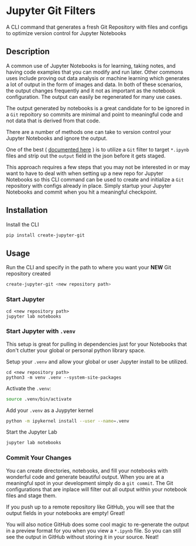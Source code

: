 # Jupyter Git Filters

A CLI command that generates a fresh Git Repository with files and configs to optimize version control for Jupyter Notebooks

## Description

A common use of Jupyter Notebooks is for learning, taking notes, and having code examples that you can modify and run later. Other commons uses include proving out data analysis or machine learning which generates a lot of output in the form of images and data. In both of these scenarios, the output changes frequently and it not as important as the notebook configuration. The output can easily be regenerated for many use cases. 

The output generated by notebooks is a great candidate for to be ignored in a `Git` repoitory so commits are minimal and point to meaningful code and not data that is derived from that code. 

There are a number of methods one can take to version control your Jupyter Notebooks and ignore the output.

One of the best ( [documented here](https://github.com/toobaz/ipynb_output_filter) ) is to utilize a `Git` filter to target `*.ipynb` files and strip out the `output` field in the json before it gets staged.

This approach requires a few steps that you may not be interested in or may want to have to deal with when setting up a new repo for Jupyter Notebooks so this CLI command can be used to create and initialize a `Git` repository with configs already in place. Simply startup your Jupyter Notebooks and commit when you hit a meaningful checkpoint. 

## Installation

Install the CLI

```bash
pip install create-jupyter-git
```

## Usage

Run the CLI and specify in the path to where you want your **NEW** Git repository created

```bash
create-jupyter-git <new repository path>
```

### Start Jupyter

```
cd <new repository path>
jupyter lab notebooks
```


### Start Jupyter with `.venv`

This setup is great for pulling in dependencies just for your Notebooks that don't clutter your global or personal python library space.

Setup your `.venv` and allow your global or user Jupyter install to be utilized. 

```
cd <new repository path>
python3 -m venv .venv --system-site-packages
```

Activate the `.venv`:

```bash
source .venv/bin/activate
```

Add your `.venv` as a Juypyter kernel

```bash
python -m ipykernel install --user --name=.venv
```

Start the Jupyter Lab

```bash
jupyter lab notebooks
```

### Commit Your Changes

You can create directories, notebooks, and fill your notebooks with wonderful code and generate beautiful output. When you are at a meaningful spot in your development simply do a `git commit`. The Git configurations that are inplace will filter out all output within your notebook files and stage them.

If you push up to a remote repository like GitHub, you will see that the output fields in your notebooks are empty! Great!

You will also notice GitHub does some cool magic to re-generate the output in a preview format for you when you view a `*.ipynb` file. So you can still see the output in GitHub without storing it in your source. Neat!